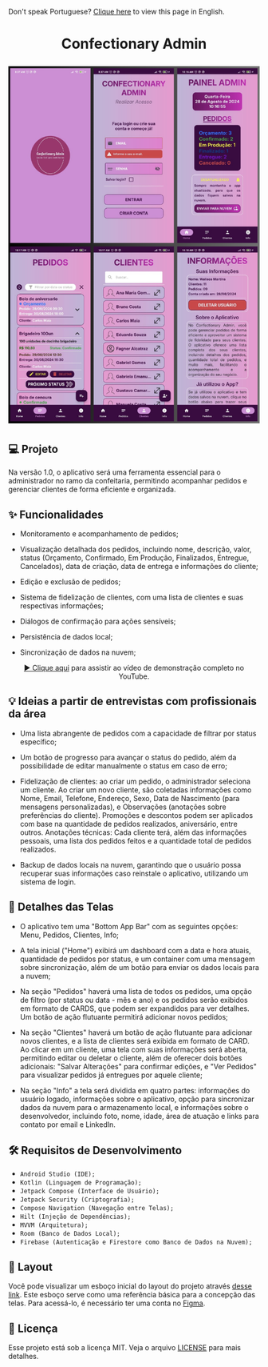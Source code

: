 Don't speak Portuguese? <a href="./README.md">Clique here</a> to view this page in English.

<h1 align="center">
  <p align="center">Confectionary Admin</p>

<img
src="./screenshot.png"
alt="Confectionary Admin screenshot"
/>

</h1>

## 💻 Projeto

Na versão 1.0, o aplicativo será uma ferramenta essencial para o administrador no ramo da confeitaria, permitindo acompanhar pedidos e gerenciar clientes de forma eficiente e organizada.

## ✨ Funcionalidades

- Monitoramento e acompanhamento de pedidos;

- Visualização detalhada dos pedidos, incluindo nome, descrição, valor, status (Orçamento, Confirmado, Em Produção, Finalizados, Entregue, Cancelados), data de criação, data de entrega e informações do cliente;

- Edição e exclusão de pedidos;

- Sistema de fidelização de clientes, com uma lista de clientes e suas respectivas informações;

- Diálogos de confirmação para ações sensíveis;

- Persistência de dados local;

- Sincronização de dados na nuvem;

<div align="center">

[▶️ Clique aqui](https://youtu.be/CRPHqMxh7Qk) para assistir ao vídeo de demonstração completo no YouTube.

</div>

## 💡 Ideias a partir de entrevistas com profissionais da área

- Uma lista abrangente de pedidos com a capacidade de filtrar por status específico;

- Um botão de progresso para avançar o status do pedido, além da possibilidade de editar manualmente o status em caso de erro;

- Fidelização de clientes: ao criar um pedido, o administrador seleciona um cliente. Ao criar um novo cliente, são coletadas informações como Nome, Email, Telefone, Endereço, Sexo, Data de Nascimento (para mensagens personalizadas), e Observações (anotações sobre preferências do cliente). Promoções e descontos podem ser aplicados com base na quantidade de pedidos realizados, aniversário, entre outros. Anotações técnicas: Cada cliente terá, além das informações pessoais, uma lista dos pedidos feitos e a quantidade total de pedidos realizados.

- Backup de dados locais na nuvem, garantindo que o usuário possa recuperar suas informações caso reinstale o aplicativo, utilizando um sistema de login.

## 🧾 Detalhes das Telas

- O aplicativo tem uma "Bottom App Bar" com as seguintes opções: Menu, Pedidos, Clientes, Info;

- A tela inicial ("Home") exibirá um dashboard com a data e hora atuais, quantidade de pedidos por status, e um container com uma mensagem sobre sincronização, além de um botão para enviar os dados locais para a nuvem;

- Na seção "Pedidos" haverá uma lista de todos os pedidos, uma opção de filtro (por status ou data - mês e ano) e os pedidos serão exibidos em formato de CARDS, que podem ser expandidos para ver detalhes. Um botão de ação flutuante permitirá adicionar novos pedidos;

- Na seção "Clientes" haverá um botão de ação flutuante para adicionar novos clientes, e a lista de clientes será exibida em formato de CARD. Ao clicar em um cliente, uma tela com suas informações será aberta, permitindo editar ou deletar o cliente, além de oferecer dois botões adicionais: "Salvar Alterações" para confirmar edições, e "Ver Pedidos" para visualizar pedidos já entregues por aquele cliente;

- Na seção "Info" a tela será dividida em quatro partes: informações do usuário logado, informações sobre o aplicativo, opção para sincronizar dados da nuvem para o armazenamento local, e informações sobre o desenvolvedor, incluindo foto, nome, idade, área de atuação e links para contato por email e LinkedIn.

## 🛠️ Requisitos de Desenvolvimento

- `Android Studio (IDE);`
- `Kotlin (Linguagem de Programação);`
- `Jetpack Compose (Interface de Usuário);`
- `Jetpack Security (Criptografia);`
- `Compose Navigation (Navegação entre Telas);`
- `Hilt (Injeção de Dependências);`
- `MVVM (Arquitetura);`
- `Room (Banco de Dados Local);`
- `Firebase (Autenticação e Firestore como Banco de Dados na Nuvem);`

## 📝 Layout

Você pode visualizar um esboço inicial do layout do projeto através [desse link](https://www.figma.com/design/1ePpKDDBsV50dEKt3cPUth/Confectionary-Admin?node-id=0-1&t=xPLcqNjJS2hsGzMx-0). Este esboço serve como uma referência básica para a concepção das telas. Para acessá-lo, é necessário ter uma conta no [Figma](http://figma.com/).


## 📄 Licença

Esse projeto está sob a licença MIT. Veja o arquivo [LICENSE](LICENSE.md) para mais detalhes.

<br />
